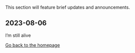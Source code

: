 This section will feature brief updates and announcements.

## 2023-08-06

I’m still alive

[Go back to the homepage](../../README.md)
